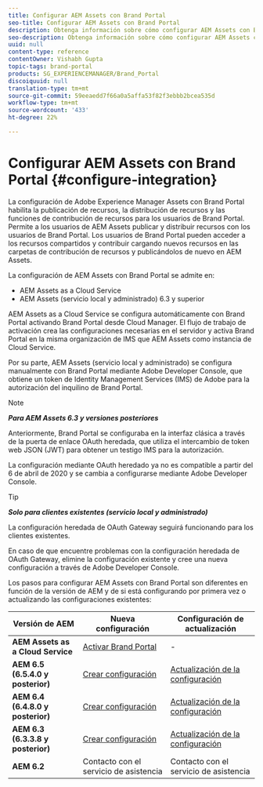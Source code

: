 ```yaml
---
title: Configurar AEM Assets con Brand Portal
seo-title: Configurar AEM Assets con Brand Portal
description: Obtenga información sobre cómo configurar AEM Assets con Brand Portal.
seo-description: Obtenga información sobre cómo configurar AEM Assets con Brand Portal.
uuid: null
content-type: reference
contentOwner: Vishabh Gupta
topic-tags: brand-portal
products: SG_EXPERIENCEMANAGER/Brand_Portal
discoiquuid: null
translation-type: tm+mt
source-git-commit: 59eeaedd7f66a0a5affa53f82f3ebbb2bcea535d
workflow-type: tm+mt
source-wordcount: '433'
ht-degree: 22%

---
```



# Configurar AEM Assets con Brand Portal {#configure-integration}

La configuración de Adobe Experience Manager Assets con Brand Portal habilita la publicación de recursos, la distribución de recursos y las funciones de contribución de recursos para los usuarios de Brand Portal. Permite a los usuarios de AEM Assets publicar y distribuir recursos con los usuarios de Brand Portal. Los usuarios de Brand Portal pueden acceder a los recursos compartidos y contribuir cargando nuevos recursos en las carpetas de contribución de recursos y publicándolos de nuevo en AEM Assets.

La configuración de AEM Assets con Brand Portal se admite en:
* AEM Assets as a Cloud Service
* AEM Assets (servicio local y administrado) 6.3 y superior

AEM Assets as a Cloud Service se configura automáticamente con Brand Portal activando Brand Portal desde Cloud Manager. El flujo de trabajo de activación crea las configuraciones necesarias en el servidor y activa Brand Portal en la misma organización de IMS que AEM Assets como instancia de Cloud Service.

Por su parte, AEM Assets (servicio local y administrado) se configura manualmente con Brand Portal mediante Adobe Developer Console, que obtiene un token de Identity Management Services (IMS) de Adobe para la autorización del inquilino de Brand Portal.

>[!NOTE]
>
>***Para AEM Assets 6.3 y versiones posteriores***
>
>Anteriormente, Brand Portal se configuraba en la interfaz clásica a través de la puerta de enlace OAuth heredada, que utiliza el intercambio de token web JSON (JWT) para obtener un testigo IMS para la autorización.
>
>La configuración mediante OAuth heredado ya no es compatible a partir del 6 de abril de 2020 y se cambia a configurarse mediante Adobe Developer Console.


>[!TIP]
>
>***Solo para clientes existentes (servicio local y administrado)***
>
>La configuración heredada de OAuth Gateway seguirá funcionando para los clientes existentes.
>
>En caso de que encuentre problemas con la configuración heredada de OAuth Gateway, elimine la configuración existente y cree una nueva configuración a través de Adobe Developer Console.

Los pasos para configurar AEM Assets con Brand Portal son diferentes en función de la versión de AEM y de si está configurando por primera vez o actualizando las configuraciones existentes:

| **Versión de AEM** | **Nueva configuración** | **Configuración de actualización** |
|---|---|---|
| **AEM Assets as a Cloud Service** | [Activar Brand Portal](https://docs.adobe.com/content/help/es-ES/experience-manager-cloud-service/assets/brand-portal/configure-aem-assets-with-brand-portal.html) | - |
| **AEM 6.5 (6.5.4.0 y posterior)** | [Crear configuración](https://docs.adobe.com/content/help/es-ES/experience-manager-65/assets/brandportal/configure-aem-assets-with-brand-portal.html) | [Actualización de la configuración](https://docs.adobe.com/content/help/es-ES/experience-manager-65/assets/brandportal/configure-aem-assets-with-brand-portal.html#upgrade-integration-65) |
| **AEM 6.4 (6.4.8.0 y posterior)** | [Crear configuración](https://docs.adobe.com/content/help/es-ES/experience-manager-64/assets/brandportal/configure-aem-assets-with-brand-portal.html) | [Actualización de la configuración](https://docs.adobe.com/content/help/es-ES/experience-manager-64/assets/brandportal/configure-aem-assets-with-brand-portal.html#upgrade-integration-64) |
| **AEM 6.3 (6.3.3.8 y posterior)** | [Crear configuración](https://helpx.adobe.com/es/experience-manager/6-3/assets/using/brand-portal-configuring-integration.html) | [Actualización de la configuración](https://helpx.adobe.com/es/experience-manager/6-3/assets/using/brand-portal-configuring-integration.html#Upgradeconfiguration) |
| **AEM 6.2** | Contacto con el servicio de asistencia | Contacto con el servicio de asistencia |
